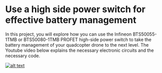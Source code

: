 # Use a high side power switch for effective battery management

In this project, you will explore how you can use the Infineon BTS50055-1TMB or BTS50080-1TMB PROFET high-side power switch to take the battery management of your quadcopter drone to the next level. The Youtube video below explains the necessary electronic circuits and the necessary code. 

[![alt text](https://user-images.githubusercontent.com/110851620/193469835-d91ef91d-f2c6-4edd-a089-ce8626be6c56.png?raw=true)](https://www.youtube.com/watch?v=5q04aPHSoVg&t)
